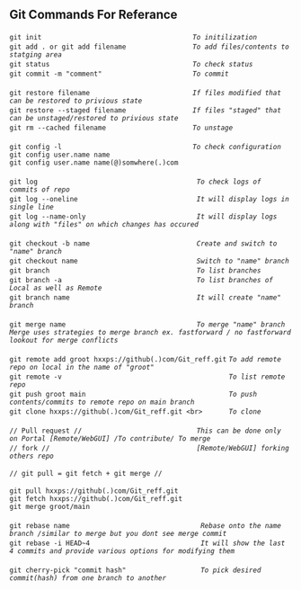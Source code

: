 ## Git Commands For Referance

`git init                                     `   *`To initilization`*<br>
`git add . or git add filename                `   *`To add files/contents to statging area`* <br>
`git status                                   `   *`To check status`* <br>
`git commit -m "comment"                      `   *`To commit`* <br>
<br>
`git restore filename                         `   *`If files modified that can be restored to privious state`* <br>
`git restore --staged filename                `   *`If files "staged" that can be unstaged/restored to privious state`* <br> 
`git rm --cached filename                     `   *`To unstage`* <br>
<br>
`git config -l                                `   *`To check configuration`* <br> 
`git config user.name name`<br>
`git config user.name name(@)somwhere(.)com`<br>
<br>
`git log                                       `   *`To check logs of commits of repo`*<br>
`git log --oneline                             `   *`It will display logs in single line`* <br>
`git log --name-only                           `   *`It will display logs along with "files" on which changes has occured`* <br>
<br>
`git checkout -b name                          `   *`Create and switch to "name" branch`* <br>
`git checkout name                             `   *`Switch to "name" branch`*<br>
`git branch                                    `   *`To list branches`*<br>
`git branch -a                                 `   *`To list branches of Local as well as Remote`* <br>
`git branch name                               `   *`It will create "name" branch`*<br>
<br>
`git merge name                                `    *`To merge "name" branch`*<br>
*`Merge uses strategies to merge branch ex. fastforward / no fastforward`* <br> 
*`lookout for merge conflicts`* <br>
<br>
`git remote add groot hxxps://github(.)com/Git_reff.git`  *`To add remote repo on local in the name of "groot"`* <br>
`git remote -v                                         `  *`To list remote repo`* <br> 
`git push groot main                                   `  *`To push contents/commits to remote repo on main branch`* <br>
`git clone hxxps://github(.)com/Git_reff.git <br>      `  *`To clone`* <br>
<br>
`// Pull request //                            `  *`This can be done only on Portal [Remote/WebGUI] /To contribute/ To merge`* <br>
`// fork //                                    `  *`[Remote/WebGUI] forking others repo`* <br>
<br>
`// git pull = git fetch + git merge //`<br>
<br>
`git pull hxxps://github(.)com/Git_reff.git` <br>
`git fetch hxxps://github(.)com/Git_reff.git` <br>
`git merge groot/main`<br>
<br>
`git rebase name                                ` *`Rebase onto the name branch /similar to merge but you dont see merge commit`*<br> 
`git rebase -i HEAD~4                           ` *`It will show the last 4 commits and provide various options for modifying them`*<br>
<br>
`git cherry-pick "commit hash"                  ` *`To pick desired commit(hash) from one branch to another`*<br>


 
 
